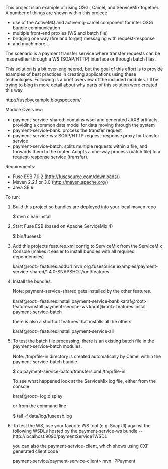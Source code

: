 This project is an example of using OSGi, Camel, and ServiceMix together.
A number of things are shown within this project:

* use of the ActiveMQ and activemq-camel component for inter OSGi bundle communication
* multiple front-end proxies (WS and batch file)
* bridging one way (fire and forget) messaging with request-response
* and much more...

The scenario is a payment transfer service where transfer requests can be made
either through a WS (SOAP/HTTP) interface or through batch files.

This solution is a bit over-engineered, but the goal of this effort is to
provide examples of best practices in creating applications using these
technologies. Following is a brief overview of the included modules. I'll
be trying to blog in more detail about why parts of this solution were created
this way.

http://fusebyexample.blogspot.com/

Module Overview:

* payment-service-shared: contains wsdl and generated JAXB artifacts, providing
  a common data model for data moving through the system
* payment-service-bank: process the transfer request
* payment-service-ws: SOAP/HTTP request-response proxy for transfer service
* payment-service-batch: splits multiple requests within a file, and forwards
  them to the router. Adapts a one-way process (batch file) to a
  request-response service (transfer).

Requirements:

* Fuse ESB 7.0.2 (http://fusesource.com/downloads/)
* Maven 2.2.1 or 3.0 (http://maven.apache.org/)
* Java SE 6

To run:

1) Build this project so bundles are deployed into your local maven repo

    <project home> $ mvn clean install

2) Start Fuse ESB (based on Apache ServiceMix 4)

    <Fuse ESB home> $ bin/fuseesb

3) Add this projects features.xml config to ServiceMix from the ServiceMix
   Console (makes it easier to install bundles with all required dependencies)

    karaf@root> features:addUrl mvn:org.fusesource.examples/payment-service-shared/1.4.0-SNAPSHOT/xml/features

4) Install the bundles.

   Note: payment-service-shared gets installed by the other features.

    karaf@root> features:install payment-service-bank
    karaf@root> features:install payment-service-ws
    karaf@root> features:install payment-service-batch

   there is also a shortcut features that installs all the others

    karaf@root> features:install payment-service-all

5) To test the batch file processing, there is an existing batch file in the
   payment-service-batch modules.

   Note: <Fuse ESB Home>/tmp/file-in directory is created automatically by
         Camel within the payment-service-batch bundle.

    <project home> $ cp payment-service-batch/transfers.xml <ServiceMix Home>/tmp/file-in

   To see what happened look at the ServiceMix log file, either from the console

    karaf@root> log:display

   or from the command line

    <Fuse ESB home> $ tail -f data/log/fuseesb.log

6) To test the WS, use your favorite WS tool (e.g. SoapUI) against the following
   WSDLs hosted by the payment-service-ws bundle -- http://localhost:9090/paymentService?WSDL

   you can also the payment-service-client, which shows using CXF generated
   client code

    payment-service/payment-service-client> mvn -PPayment
